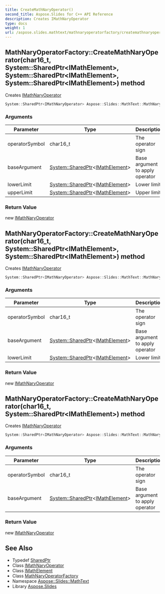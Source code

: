 ```yaml
---
title: CreateMathNaryOperator()
second_title: Aspose.Slides for C++ API Reference
description: Creates IMathNaryOperator
type: docs
weight: 1
url: /aspose.slides.mathtext/mathnaryoperatorfactory/createmathnaryoperator/
---
```

## MathNaryOperatorFactory::CreateMathNaryOperator(char16_t, System::SharedPtr\<IMathElement\>, System::SharedPtr\<IMathElement\>, System::SharedPtr\<IMathElement\>) method


Creates [IMathNaryOperator](../../imathnaryoperator/)

```cpp
System::SharedPtr<IMathNaryOperator> Aspose::Slides::MathText::MathNaryOperatorFactory::CreateMathNaryOperator(char16_t operatorSymbol, System::SharedPtr<IMathElement> baseArgument, System::SharedPtr<IMathElement> lowerLimit, System::SharedPtr<IMathElement> upperLimit) override
```


### Arguments

| Parameter | Type | Description |
| --- | --- | --- |
| operatorSymbol | char16_t | The operator sign |
| baseArgument | [System::SharedPtr](../../../system/sharedptr/)\<[IMathElement](../../imathelement/)\> | Base argument to apply operator |
| lowerLimit | [System::SharedPtr](../../../system/sharedptr/)\<[IMathElement](../../imathelement/)\> | Lower limit |
| upperLimit | [System::SharedPtr](../../../system/sharedptr/)\<[IMathElement](../../imathelement/)\> | Upper limit |

### Return Value

new [IMathNaryOperator](../../imathnaryoperator/)

## MathNaryOperatorFactory::CreateMathNaryOperator(char16_t, System::SharedPtr\<IMathElement\>, System::SharedPtr\<IMathElement\>) method


Creates [IMathNaryOperator](../../imathnaryoperator/)

```cpp
System::SharedPtr<IMathNaryOperator> Aspose::Slides::MathText::MathNaryOperatorFactory::CreateMathNaryOperator(char16_t operatorSymbol, System::SharedPtr<IMathElement> baseArgument, System::SharedPtr<IMathElement> lowerLimit) override
```


### Arguments

| Parameter | Type | Description |
| --- | --- | --- |
| operatorSymbol | char16_t | The operator sign |
| baseArgument | [System::SharedPtr](../../../system/sharedptr/)\<[IMathElement](../../imathelement/)\> | Base argument to apply operator |
| lowerLimit | [System::SharedPtr](../../../system/sharedptr/)\<[IMathElement](../../imathelement/)\> | Lower limit |

### Return Value

new [IMathNaryOperator](../../imathnaryoperator/)

## MathNaryOperatorFactory::CreateMathNaryOperator(char16_t, System::SharedPtr\<IMathElement\>) method


Creates [IMathNaryOperator](../../imathnaryoperator/)

```cpp
System::SharedPtr<IMathNaryOperator> Aspose::Slides::MathText::MathNaryOperatorFactory::CreateMathNaryOperator(char16_t operatorSymbol, System::SharedPtr<IMathElement> baseArgument) override
```


### Arguments

| Parameter | Type | Description |
| --- | --- | --- |
| operatorSymbol | char16_t | The operator sign |
| baseArgument | [System::SharedPtr](../../../system/sharedptr/)\<[IMathElement](../../imathelement/)\> | Base argument to apply operator |

### Return Value

new [IMathNaryOperator](../../imathnaryoperator/)

## See Also

* Typedef [SharedPtr](../../../system/sharedptr/)
* Class [IMathNaryOperator](../../imathnaryoperator/)
* Class [IMathElement](../../imathelement/)
* Class [MathNaryOperatorFactory](../)
* Namespace [Aspose::Slides::MathText](../../)
* Library [Aspose.Slides](../../../)